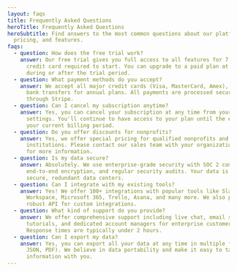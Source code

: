 ```yaml
---
layout: faqs
title: Frequently Asked Questions
heroTitle: Frequently Asked Questions
heroSubtitle: Find answers to the most common questions about our platform,
  pricing, and features.
faqs:
  - question: How does the free trial work?
    answer: Our free trial gives you full access to all features for 7 days. No
      credit card required to start. You can upgrade to a paid plan at any time
      during or after the trial period.
  - question: What payment methods do you accept?
    answer: We accept all major credit cards (Visa, MasterCard, Amex), PayPal, and
      bank transfers for annual plans. All payments are processed securely
      through Stripe.
  - question: Can I cancel my subscription anytime?
    answer: Yes, you can cancel your subscription at any time from your account
      settings. You'll continue to have access to your plan until the end of
      your current billing period.
  - question: Do you offer discounts for nonprofits?
    answer: Yes, we offer special pricing for qualified nonprofits and educational
      institutions. Please contact our sales team with your organization details
      for more information.
  - question: Is my data secure?
    answer: Absolutely. We use enterprise-grade security with SOC 2 compliance,
      end-to-end encryption, and regular security audits. Your data is stored in
      secure, redundant data centers.
  - question: Can I integrate with my existing tools?
    answer: Yes! We offer 100+ integrations with popular tools like Slack, Google
      Workspace, Microsoft 365, Trello, Asana, and many more. We also provide a
      robust API for custom integrations.
  - question: What kind of support do you provide?
    answer: We offer comprehensive support including live chat, email support, video
      tutorials, and dedicated account managers for enterprise customers.
      Response times are typically under 2 hours.
  - question: Can I export my data?
    answer: Yes, you can export all your data at any time in multiple formats (CSV,
      JSON, PDF). We believe in data portability and make it easy to take your
      information with you.
---
```

